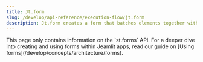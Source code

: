 ```yaml
---
title: Jt.form
slug: /develop/api-reference/execution-flow/jt.form
description: Jt.form creates a form that batches elements together with a “Submit" button.
---
```


<Tip>
This page only contains information on the `st.forms` API.  
For a deeper dive into creating and using forms within Jeamlit apps, read our guide 
on [Using forms](/develop/concepts/architecture/forms).
</Tip>


<Autofunction function="Jt.form" />
